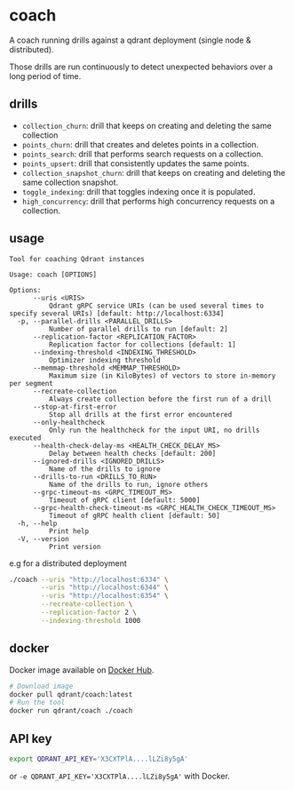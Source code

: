 # coach

A coach running drills against a qdrant deployment (single node & distributed).

Those drills are run continuously to detect unexpected behaviors over a long period of time.

## drills

- `collection_churn`: drill that keeps on creating and deleting the same collection
- `points_churn`: drill that creates and deletes points in a collection.
- `points_search`: drill that performs search requests on a collection.
- `points_upsert`: drill that consistently updates the same points.
- `collection_snapshot_churn`: drill that keeps on creating and deleting the same collection snapshot.
- `toggle_indexing`: drill that toggles indexing once it is populated.
- `high_concurrency`: drill that performs high concurrency requests on a collection.

## usage

```text
Tool for coaching Qdrant instances

Usage: coach [OPTIONS]

Options:
      --uris <URIS>
          Qdrant gRPC service URIs (can be used several times to specify several URIs) [default: http://localhost:6334]
  -p, --parallel-drills <PARALLEL_DRILLS>
          Number of parallel drills to run [default: 2]
      --replication-factor <REPLICATION_FACTOR>
          Replication factor for collections [default: 1]
      --indexing-threshold <INDEXING_THRESHOLD>
          Optimizer indexing threshold
      --memmap-threshold <MEMMAP_THRESHOLD>
          Maximum size (in KiloBytes) of vectors to store in-memory per segment
      --recreate-collection
          Always create collection before the first run of a drill
      --stop-at-first-error
          Stop all drills at the first error encountered
      --only-healthcheck
          Only run the healthcheck for the input URI, no drills executed
      --health-check-delay-ms <HEALTH_CHECK_DELAY_MS>
          Delay between health checks [default: 200]
      --ignored-drills <IGNORED_DRILLS>
          Name of the drills to ignore
      --drills-to-run <DRILLS_TO_RUN>
          Name of the drills to run, ignore others
      --grpc-timeout-ms <GRPC_TIMEOUT_MS>
          Timeout of gRPC client [default: 5000]
      --grpc-health-check-timeout-ms <GRPC_HEALTH_CHECK_TIMEOUT_MS>
          Timeout of gRPC health client [default: 50]
  -h, --help
          Print help
  -V, --version
          Print version
```

e.g for a distributed deployment

```bash
./coach --uris "http://localhost:6334" \
        --uris "http://localhost:6344" \
        --uris "http://localhost:6354" \
        --recreate-collection \
        --replication-factor 2 \
        --indexing-threshold 1000
```

## docker

Docker image available on [Docker Hub](https://hub.docker.com/r/qdrant/coach).

```bash
# Download image
docker pull qdrant/coach:latest
# Run the tool
docker run qdrant/coach ./coach
```

## API key

```bash
export QDRANT_API_KEY='X3CXTPlA....lLZi8y5gA'
```

or `-e QDRANT_API_KEY='X3CXTPlA....lLZi8y5gA'` with Docker.